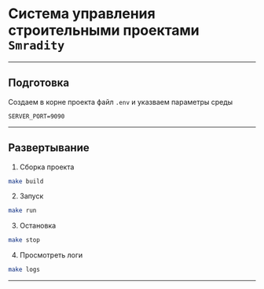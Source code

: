 # Система управления строительными проектами `Smradity`

---
## Подготовка
Создаем в корне проекта файл `.env` и указваем параметры среды
```environment
SERVER_PORT=9090
```
---
## Развертывание

1. Сборка проекта
```bash
make build
```
2. Запуск
```bash
make run
```
3. Остановка
```bash
make stop
```
4. Просмотреть логи
```bash
make logs
```
---